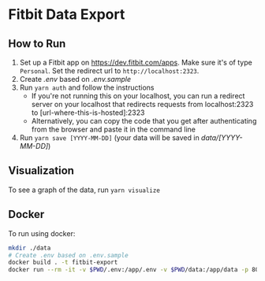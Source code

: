 # Fitbit Data Export

## How to Run

1. Set up a Fitbit app on <https://dev.fitbit.com/apps>. Make sure it's of type `Personal`. Set the redirect url to `http://localhost:2323`.
2. Create _.env_ based on _.env.sample_
3. Run `yarn auth` and follow the instructions
    - If you're not running this on your localhost, you can run a redirect server on your localhost that redirects requests from localhost:2323 to [url-where-this-is-hosted]:2323
    - Alternatively, you can copy the code that you get after authenticating from the browser and paste it in the command line
4. Run `yarn save [YYYY-MM-DD]` (your data will be saved in _data/[YYYY-MM-DD]_)

## Visualization

To see a graph of the data, run `yarn visualize`

## Docker

To run using docker:

```sh
mkdir ./data
# Create .env based on .env.sample
docker build . -t fitbit-export
docker run --rm -it -v $PWD/.env:/app/.env -v $PWD/data:/app/data -p 8000:8000 fitbit-export help
```
